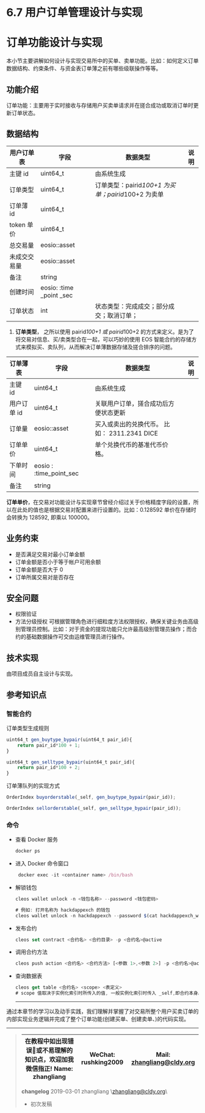 # 6.7 用户订单管理设计与实现

# 订单功能设计与实现

本小节主要讲解如何设计与实现交易所中的买单、卖单功能。比如：如何定义订单数据结构、约束条件、与资金表订单薄之前有哪些级联操作等等。

## 功能介绍

订单功能：主要用于实时接收与存储用户买卖单请求并在搓合成功或取消订单时更新订单状态。

## 数据结构

| **用户订单表** | 字段 | 数据类型 | 说明 |
| --- | --- | --- | --- |
| 主键 id | uint64_t | 由系统生成 |
| 订单类型 | uint64_t | 订单类型：pairid*100+1 为买单；pairid*100+2 为卖单 |
| 订单薄 id | uint64_t |  |
| token 单价 | uint64_t |  |
| 总交易量 | eosio::asset |  |
| 未成交交易量 | eosio::asset |  |
| 备注 | string |  |
| 创建时间 | eosio: :time _point _sec |  |
| 订单状态 | int | 状态类型：完成成交；部分成交；取消订单； |

1.  **订单类型**， 之所以使用 pairid*100+1 或 pairid*100+2 的方式来定义。是为了将交易对信息、买/卖类型合在一起，可以巧妙的使用 EOS 智能合约的存储方式来模拟买、卖队列，从而解决订单薄数据存储及搓合排序的问题。

| **订单薄表** | 字段 | 数据类型 | 说明 |
| --- | --- | --- | --- |
| 主键 id | uint64_t | 由系统生成 |
| 用户订单 id | uint64_t | 关联用户订单，搓合成功后方便状态更新 |
| 订单量 | eosio::asset | 买入或卖出的兑换代币。 比如： 2311.2341 DICE |
| 订单单价 | uint64_t | 单个兑换代币的基准代币价格。 |
| 下单时间 | eosio : :time_point_sec |  |
| 备注 | string |  |

**订单单价**，在交易对功能设计与实现章节曾经介绍过关于价格精度字段的设置，所以在此处的值也是根据交易对配置来进行设置的。比如：0.128592 单价在存储时会转换为 128592, 即乘以 100000。

## 业务约束

*   是否满足交易对最小订单金额
*   订单金额是否小于等于帐户可用余额
*   订单金额是否大于 0
*   订单所属交易对是否存在

## 安全问题

*   权限验证
*   方法分级授权
    可根据管理角色进行细粒度方法权限授权，确保关键业务由高级别管理员控制。比如：对于资金的提现功能只允许最高级别管理员操作；而合约的基础数据操作可交由运维管理员进行操作。

## 技术实现

由项目成员自主设计与实现。

## 参考知识点

### 智能合约

订单类型生成规则

```js
uint64_t gen_buytype_bypair(uint64_t pair_id){
    return pair_id*100 + 1;
}

uint64_t gen_selltype_bypair(uint64_t pair_id){
    return pair_id*100 + 2;
}
```

订单薄队列的实现方式

```js
OrderIndex buyorderstable(_self, gen_buytype_bypair(pair_id));

OrderIndex sellorderstable(_self, gen_selltype_bypair(pair_id));
```

### 命令

*   查看 Docker 服务

    ```js
    docker ps
    ```

*   进入 Docker 命令窗口

    ```js
     docker exec -it <container name> /bin/bash
    ```

*   解锁钱包

    ```js
    cleos wallet unlock -n <钱包名称> --password <钱包密码>

    # 例如: 打开名称为 hackdappexch 的钱包
    cleos wallet unlock -n hackdappexch --password $(cat hackdappexch_wallet_password.txt);
    ```

*   发布合约

    ```js
    cleos set contract <合约名> <合约目录> -p <合约名>@active
    ```

*   调用合约方法

    ```js
    cleos push action <合约名> <合约方法> [<参数 1>,<参数 2>] -p <合约名>@active
    ```

*   查询数据表

    ```js
    cleos get table <合约名> <scope> <表定义>
    # scope 值取决于实例化索引时所传入的值, 一般实例化索引时传入 _self,即合约本身。
    ```

    * * *

通过本章节的学习以及动手实践，我们理解并掌握了对交易所整个用户买卖订单的内部实现业务逻辑并完成了整个订单功能(创建买单、创建卖单、)的代码实现。

* * *

> | 在教程中如出现错误🐛或不易理解的知识点，欢迎加我微信指正! Name: zhangliang | WeChat: rushking2009 | Mail: zhangliang@cldy.org |
> | --- | --- | --- |
> 
> **changelog** 2019-03-01 zhangliang \zhangliang@cldy.org\
> 
> *   初次发稿